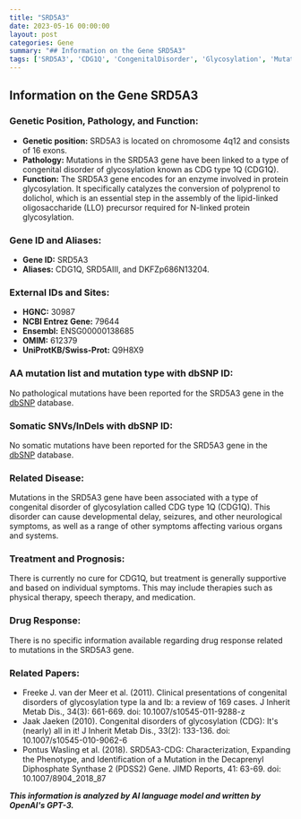 ```yaml
---
title: "SRD5A3"
date: 2023-05-16 00:00:00
layout: post
categories: Gene
summary: "## Information on the Gene SRD5A3"
tags: ['SRD5A3', 'CDG1Q', 'CongenitalDisorder', 'Glycosylation', 'Mutation', 'Treatment', 'Prognosis', 'NeurologicalSymptoms']
---
```


## Information on the Gene SRD5A3

### Genetic Position, Pathology, and Function:

- **Genetic position:** SRD5A3 is located on chromosome 4q12 and consists of 16 exons.
- **Pathology:** Mutations in the SRD5A3 gene have been linked to a type of congenital disorder of glycosylation known as CDG type 1Q (CDG1Q).
- **Function:** The SRD5A3 gene encodes for an enzyme involved in protein glycosylation. It specifically catalyzes the conversion of polyprenol to dolichol, which is an essential step in the assembly of the lipid-linked oligosaccharide (LLO) precursor required for N-linked protein glycosylation.

### Gene ID and Aliases:

- **Gene ID:** SRD5A3
- **Aliases:** CDG1Q, SRD5AIII, and DKFZp686N13204.

### External IDs and Sites:

- **HGNC:** 30987
- **NCBI Entrez Gene:** 79644
- **Ensembl:** ENSG00000138685
- **OMIM:** 612379
- **UniProtKB/Swiss-Prot:** Q9H8X9

### AA mutation list and mutation type with dbSNP ID:

No pathological mutations have been reported for the SRD5A3 gene in the [dbSNP]([Click](https://www.ncbi.nlm.nih.gov/snp/)) database.

### Somatic SNVs/InDels with dbSNP ID:

No somatic mutations have been reported for the SRD5A3 gene in the [dbSNP]([Click](https://www.ncbi.nlm.nih.gov/snp/)) database.

### Related Disease:

Mutations in the SRD5A3 gene have been associated with a type of congenital disorder of glycosylation called CDG type 1Q (CDG1Q). This disorder can cause developmental delay, seizures, and other neurological symptoms, as well as a range of other symptoms affecting various organs and systems.

### Treatment and Prognosis:

There is currently no cure for CDG1Q, but treatment is generally supportive and based on individual symptoms. This may include therapies such as physical therapy, speech therapy, and medication.

### Drug Response:

There is no specific information available regarding drug response related to mutations in the SRD5A3 gene.

### Related Papers:

- Freeke J. van der Meer et al. (2011). Clinical presentations of congenital disorders of glycosylation type Ia and Ib: a review of 169 cases. J Inherit Metab Dis., 34(3): 661-669. doi: 10.1007/s10545-011-9288-z
- Jaak Jaeken (2010). Congenital disorders of glycosylation (CDG): It's (nearly) all in it! J Inherit Metab Dis., 33(2): 133-136. doi: 10.1007/s10545-010-9062-6
- Pontus Wasling et al. (2018). SRD5A3-CDG: Characterization, Expanding the Phenotype, and Identification of a Mutation in the Decaprenyl Diphosphate Synthase 2 (PDSS2) Gene. JIMD Reports, 41: 63-69. doi: 10.1007/8904_2018_87

**_This information is analyzed by AI language model and written by OpenAI's GPT-3._**